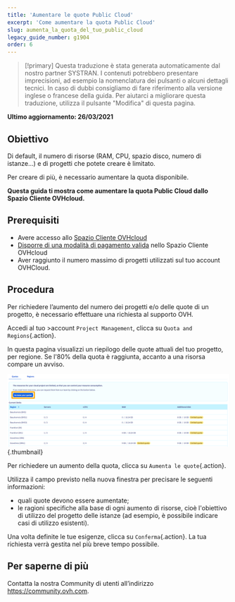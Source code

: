 ```yaml
---
title: 'Aumentare le quote Public Cloud'
excerpt: 'Come aumentare la quota Public Cloud'
slug: aumenta_la_quota_del_tuo_public_cloud
legacy_guide_number: g1904
order: 6
---
```


> [!primary]
> Questa traduzione è stata generata automaticamente dal nostro partner SYSTRAN. I contenuti potrebbero presentare imprecisioni, ad esempio la nomenclatura dei pulsanti o alcuni dettagli tecnici. In caso di dubbi consigliamo di fare riferimento alla versione inglese o francese della guida. Per aiutarci a migliorare questa traduzione, utilizza il pulsante "Modifica" di questa pagina.
>

**Ultimo aggiornamento: 26/03/2021**

## Obiettivo

Di default, il numero di risorse (RAM, CPU, spazio disco, numero di istanze...) e di progetti che potete creare è limitato.

Per creare di più, è necessario aumentare la quota disponibile.

**Questa guida ti mostra come aumentare la quota Public Cloud dallo Spazio Cliente OVHcloud.**

## Prerequisiti

- Avere accesso allo [Spazio Cliente OVHcloud](https://www.ovh.com/auth/?action=gotomanager&from=https://www.ovh.it/&ovhSubsidiary=it)
- [Disporre di una modalità di pagamento valida](../../billing/manage-payment-methods/) nello Spazio Cliente OVHcloud
- Aver raggiunto il numero massimo di progetti utilizzati sul tuo account OVHCloud. 

## Procedura

Per richiedere l’aumento del numero dei progetti e/o delle quote di un progetto, è necessario effettuare una richiesta al supporto OVH.

Accedi al tuo >account `Project Management`, clicca su `Quota and Regions`{.action}.

In questa pagina visualizzi un riepilogo delle quote attuali del tuo progetto, per regione. Se l'80% della quota è raggiunta, accanto a una risorsa compare un avviso.

![raise-pci-quota](images/raisepciquota2021b.png){.thumbnail}

Per richiedere un aumento della quota, clicca su `Aumenta le quote`{.action}.

Utilizza il campo previsto nella nuova finestra per precisare le seguenti informazioni:

- quali quote devono essere aumentate;
- le ragioni specifiche alla base di ogni aumento di risorse, cioè l'obiettivo di utilizzo del progetto delle istanze (ad esempio, è possibile indicare casi di utilizzo esistenti).

Una volta definite le tue esigenze, clicca su `Conferma`{.action}. La tua richiesta verrà gestita nel più breve tempo possibile.

## Per saperne di più

Contatta la nostra Community di utenti all’indirizzo <https://community.ovh.com>.